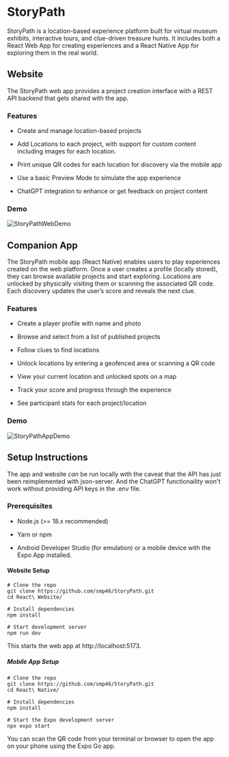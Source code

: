 # StoryPath
StoryPath is a location-based experience platform built for virtual museum exhibits, interactive tours, and clue-driven treasure hunts. It includes both a React Web App for creating experiences and a React Native App for exploring them in the real world.

## Website

The StoryPath web app provides a project creation interface with a REST API backend that gets shared with the app.

### Features

- Create and manage location-based projects

- Add Locations to each project, with support for custom content including images for each location.

- Print unique QR codes for each location for discovery via the mobile app

- Use a basic Preview Mode to simulate the app experience

- ChatGPT integration to enhance or get feedback on project content

### Demo

![StoryPathWebDemo](https://github.com/user-attachments/assets/d7c71fcb-fd59-46c4-b584-7867e1965597)

## Companion App

The StoryPath mobile app (React Native) enables users to play experiences created on the web platform. Once a user creates a profile (locally stored), they can browse available projects and start exploring. Locations are unlocked by physically visiting them or scanning the associated QR code. Each discovery updates the user’s score and reveals the next clue.

### Features

- Create a player profile with name and photo

- Browse and select from a list of published projects

- Follow clues to find locations

- Unlock locations by entering a geofenced area or scanning a QR code

- View your current location and unlocked spots on a map

- Track your score and progress through the experience

- See participant stats for each project/location

### Demo

![StoryPathAppDemo](https://github.com/user-attachments/assets/94144a5b-f2a2-4321-a30c-022be1a87f14)


## Setup Instructions

The app and website *can* be run locally with the caveat that the API has just been reimplemented with json-server. And the ChatGPT functionaility won't work without providing API keys in the .env file.

### Prerequisites

- Node.js (>= 18.x recommended)

- Yarn or npm

- Android Developer Studio (for emulation) or a mobile device with the Expo App installed.

#### Website Setup
```
# Clone the repo
git clone https://github.com/smp46/StoryPath.git
cd React\ Website/ 

# Install dependencies
npm install

# Start development server
npm run dev
```
This starts the web app at http://localhost:5173.

##### Mobile App Setup
```
# Clone the repo
git clone https://github.com/smp46/StoryPath.git
cd React\ Native/               

# Install dependencies
npm install

# Start the Expo development server
npx expo start
```
You can scan the QR code from your terminal or browser to open the app on your phone using the Expo Go app.
